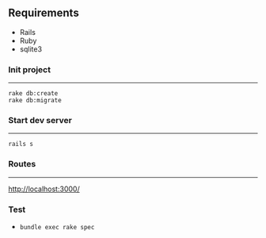 ## Requirements

- Rails
- Ruby
- sqlite3

### Init project

---

```
rake db:create
rake db:migrate
```

### Start dev server

---

```
rails s
```

### Routes

---


[http://localhost:3000/](http://localhost:3000/portfolios)


### Test

- `bundle exec rake spec`
